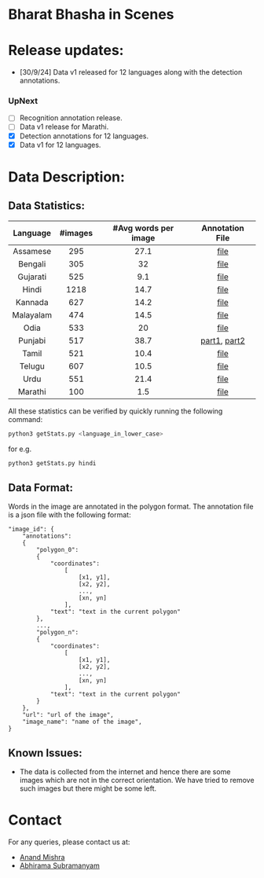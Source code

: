 # Bharat Bhasha in Scenes

[comment]: <> (Add a table with 13 languages and links to its files)

# Release updates:

[comment]: <> (checkbox style release updates with cross ticks for the ones present)

- [30/9/24] Data v1 released for 12 languages along with the detection annotations.

### UpNext
- [ ] Recognition annotation release.
- [ ] Data v1 release for Marathi.
- [x] Detection annotations for 12 languages.
- [x] Data v1 for 12 languages.

# Data Description:
## Data Statistics:

| Language | #images | #Avg words per image | Annotation File |
| :---: | :---: | :---: | :---: |
| Assamese | 295 | 27.1 | [file](files/assamese.json) |
| Bengali | 305 | 32 | [file](files/bengali.json) |
| Gujarati | 525 | 9.1 | [file](files/gujarati.json) |
| Hindi | 1218 | 14.7 | [file](files/hindi.json) |
| Kannada | 627 | 14.2 | [file](files/kannada.json) |
| Malayalam | 474 | 14.5 | [file](files/malayalam.json) |
| Odia | 533 | 20 | [file](files/odia.json) |
| Punjabi | 517 | 38.7 | [part1](files/punjabi_part1.json), [part2](files/punjabi_part2.json) |
| Tamil | 521 | 10.4 | [file](files/tamil.json) |
| Telugu | 607 | 10.5 | [file](files/telugu.json) |
| Urdu | 551 | 21.4 | [file](files/urdu.json) |
| Marathi | 100 | 1.5 | [file]() |


All these statistics can be verified by quickly running the following command:

```bash
python3 getStats.py <language_in_lower_case>
```

for e.g.
```bash
python3 getStats.py hindi
```

## Data Format:
Words in the image are annotated in the polygon format. The annotation file is a json file with the following format:
```
"image_id": {
    "annotations": 
    {
        "polygon_0":
        {
            "coordinates":
                [
                    [x1, y1],
                    [x2, y2],
                    ...,
                    [xn, yn]
                ],
            "text": "text in the current polygon"
        },
        ...,
        "polygon_n":
        {
            "coordinates":
                [
                    [x1, y1],
                    [x2, y2],
                    ...,
                    [xn, yn]
                ],
            "text": "text in the current polygon"
        }
    },
    "url": "url of the image",
    "image_name": "name of the image",
}
```

## Known Issues:
- The data is collected from the internet and hence there are some images which are not in the correct orientation. We have tried to remove such images but there might be some left. 

# Contact
For any queries, please contact us at:
- [Anand Mishra](mailto:mishra@iitj.ac.in)
- [Abhirama Subramanyam](mailto:penamakuri.1@iitj.ac.in)
